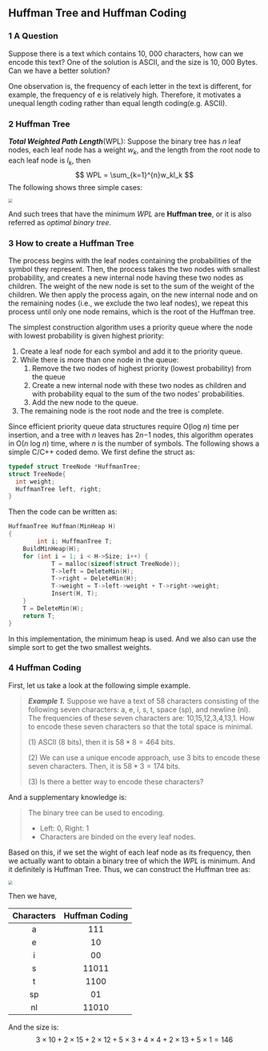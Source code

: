 ## Huffman Tree and Huffman Coding

### 1 A Question

Suppose there is a text which contains 10, 000 characters, how can we encode this text? One of the solution is ASCII, and the size is 10, 000 Bytes. Can we have a better solution?

One observation is, the frequency of each letter in the text is different, for example, the frequency of e is relatively high. Therefore, it motivates a unequal length coding rather than equal length coding(e.g. ASCII).

### 2 Huffman Tree

***Total Weighted Path Length***(WPL): Suppose the binary tree has $n$ leaf nodes, each leaf node has a weight $w_k$, and the length from the root node to each leaf node is $l_k$, then
$$
WPL = \sum_{k=1}^{n}w_kl_k
$$
The following shows three simple cases:

<img src="/Users/co2maker/Desktop/note-4-data-structure/figure/ht-wpl.png" style="zoom:50%" />

And such trees that have the minimum *WPL* are **Huffman tree**, or it is also referred as *optimal binary tree*.

### 3 How to create a Huffman Tree

The process begins with the leaf nodes containing the probabilities of the symbol they represent. Then, the process takes the two nodes with smallest probability, and creates a new internal node having these two nodes as children. The weight of the new node is set to the sum of the weight of the children. We then apply the process again, on the new internal node and on the remaining nodes (i.e., we exclude the two leaf nodes), we repeat this process until only one node remains, which is the root of the Huffman tree.

The simplest construction algorithm uses a priority queue where the node with lowest probability is given highest priority:

1. Create a leaf node for each symbol and add it to the priority queue.
2. While there is more than one node in the queue:
   1. Remove the two nodes of highest priority (lowest probability) from the queue
   2. Create a new internal node with these two nodes as children and with probability equal to the sum of the two nodes' probabilities.
   3. Add the new node to the queue.
3. The remaining node is the root node and the tree is complete.

Since efficient priority queue data structures require O(log *n*) time per insertion, and a tree with *n* leaves has 2*n*−1 nodes, this algorithm operates in O(*n* log *n*) time, where *n* is the number of symbols. The following shows a simple C/C++ coded demo. We first define the struct as:

```C++
typedef struct TreeNode *HuffmanTree;
struct TreeNode{
  int weight;
  HuffmanTree left, right;
}
```

Then the code can be written as:

```c
HuffmanTree Huffman(MinHeap H)
{
		int i; HuffmanTree T;
    BuildMinHeap(H);
    for (int i = 1; i < H->Size; i++) {
    		T = malloc(sizeof(struct TreeNode));
    		T->left = DeleteMin(H);
    		T->right = DeleteMin(H);
    		T->weight = T->left->weight + T->right->weight;
    		Insert(H, T);
    }
    T = DeleteMin(H);
    return T;
}
```

In this implementation, the minimum heap is used. And we also can use the simple sort to get the two smallest weights.

### 4 Huffman Coding

First, let us take a look at the following simple example.

> ***Example 1.*** Suppose we have a text of 58 characters consisting of the following seven characters: a, e, i, s, t, space (sp), and newline (nl). The frequencies of these seven characters are: 10,15,12,3,4,13,1. How to encode these seven characters so that the total space is minimal.
>
> (1) ASCII (8 bits), then it is $58*8 = 464$ bits.
>
> (2) We can use a unique encode approach, use 3 bits to encode these seven characters. Then, it is $58*3=174$ bits.
>
> (3) Is there a better way to encode these characters?

And a supplementary knowledge is:

> The binary tree can be used to encoding. 
>
> + Left: 0, Right: 1
> + Characters are binded on the every leaf nodes.

Based on this, if we set the wight of each leaf node as its frequency, then we actually want to obtain a binary tree of which the *WPL* is minimum. And it definitely is Huffman Tree. Thus,  we can construct the Huffman tree as:

<img src="/Users/co2maker/Desktop/note-4-data-structure/figure/ht-example.png" style="zoom:50%" />

Then we have,

| Characters | Huffman Coding |
| :--------: | :------------: |
|     a      |      111       |
|     e      |       10       |
|     i      |       00       |
|     s      |     11011      |
|     t      |      1100      |
|     sp     |       01       |
|     nl     |     11010      |

And the size is:
$$
3 \times 10 + 2 \times 15 + 2 \times 12 + 5 \times 3 + 4 \times 4 + 2 \times 13 + 5 \times 1 = 146
$$
